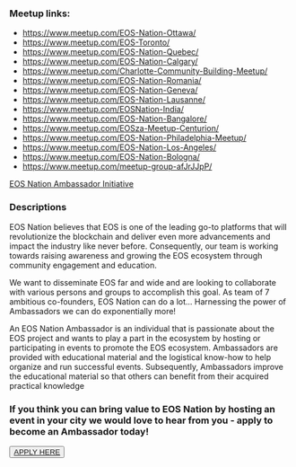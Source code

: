 <h3 class='m-p-m-t-b'> Meetup links: </h3>

<ul class='markdown-list'>
	<li>
		<a 
			href='https://www.meetup.com/EOS-Nation-Ottawa/' 
			target='_blank'>
				https://www.meetup.com/EOS-Nation-Ottawa/
		</a>
	</li>
	<li>
		<a 
			href='https://www.meetup.com/EOS-Toronto/' 
			target='_blank'>
				https://www.meetup.com/EOS-Toronto/
		</a>
	</li>
	<li>
		<a 
			href='https://www.meetup.com/EOS-Nation-Quebec/' 
			target='_blank'>
				https://www.meetup.com/EOS-Nation-Quebec/
		</a>
	</li>
	<li>
		<a 
			href='https://www.meetup.com/EOS-Nation-Calgary/' 
			target='_blank'>
				https://www.meetup.com/EOS-Nation-Calgary/
		</a>
	</li>
	<li>
		<a 
			href='https://www.meetup.com/Charlotte-Community-Building-Meetup/' 
			target='_blank'>
				https://www.meetup.com/Charlotte-Community-Building-Meetup/
		</a>
	</li>
	<li>
		<a 
			href='https://www.meetup.com/EOS-Nation-Romania/' 
			target='_blank'>
				https://www.meetup.com/EOS-Nation-Romania/
		</a>
	</li>
	<li>
		<a 
			href='https://www.meetup.com/EOS-Nation-Geneva/' 
			target='_blank'>
				https://www.meetup.com/EOS-Nation-Geneva/
		</a>
	</li>
	<li>
		<a 
			href='https://www.meetup.com/EOS-Nation-Lausanne/' 
			target='_blank'>
				https://www.meetup.com/EOS-Nation-Lausanne/
		</a>
	</li>
	<li>
		<a 
			href='https://www.meetup.com/EOSNation-India/' 
			target='_blank'>
				https://www.meetup.com/EOSNation-India/
		</a>
	</li>
	<li>
		<a 
			href='https://www.meetup.com/EOS-Nation-Bangalore/' 
			target='_blank'>
				https://www.meetup.com/EOS-Nation-Bangalore/
		</a>
	</li>
	<li>
		<a 
			href='https://www.meetup.com/EOSza-Meetup-Centurion/' 
			target='_blank'>
				https://www.meetup.com/EOSza-Meetup-Centurion/
		</a>
	</li>
	<li>
		<a 
			href='https://www.meetup.com/EOS-Nation-Philadelphia-Meetup/' 
			target='_blank'>
				https://www.meetup.com/EOS-Nation-Philadelphia-Meetup/
		</a>
	</li>
	<li>
		<a 
			href='https://www.meetup.com/EOS-Nation-Los-Angeles/' 
			target='_blank'>
				https://www.meetup.com/EOS-Nation-Los-Angeles/
		</a>
	</li>
	<li>
		<a 
			href='https://www.meetup.com/EOS-Nation-Bologna/' 
			target='_blank'>
				https://www.meetup.com/EOS-Nation-Bologna/
		</a>
	</li>
	<li>
		<a 
			href='https://www.meetup.com/meetup-group-afJrJJpP/' 
			target='_blank'>
				https://www.meetup.com/meetup-group-afJrJJpP/
		</a>
	</li>	
</ul>

<p class='m-p-m-t-b'>
	<a href='https://steemit.com/eos/@eosnation/eos-nation-ambassador' target='_blank'>EOS Nation Ambassador Initiative</a>
<p>

<h3 class='m-p-m-t-b'> Descriptions </h3>

<p class='m-p-m-t-b'>
	EOS Nation believes that EOS is one of the leading go-to platforms that will revolutionize the blockchain and deliver even more advancements and impact the industry like never before. Consequently, our team is working towards raising awareness and growing the EOS ecosystem through community engagement and education.
<p>

<p class='m-p-m-t-b'>
	We want to disseminate EOS far and wide and are looking to collaborate with various persons and groups to accomplish this goal. As team of 7 ambitious co-founders, EOS Nation can do a lot... Harnessing the power of Ambassadors we can do exponentially more!
<p>

<p class='m-p-m-t-b'>
	An EOS Nation Ambassador is an individual that is passionate about the EOS project and wants to play a part in the ecosystem by hosting or participating in events to promote the EOS ecosystem. Ambassadors are provided with educational material and the logistical know-how to help organize and run successful events. Subsequently, Ambassadors improve the educational material so that others can benefit from their acquired practical knowledge
<p>

<h3 class='m-p-m-t-b'>
	If you think you can bring value to EOS Nation by hosting an event in your city we would love to hear from you - apply to become an Ambassador today!
</h3>

<button class='markdown-button'>
	<a href='https://docs.google.com/forms/d/e/1FAIpQLSdF7k6JA3zwUlswaY-24H1pfZnvMyY7uix3EmOEjIxmE80PrQ/viewform' target='_blank'>APPLY HERE</a>
</button>
